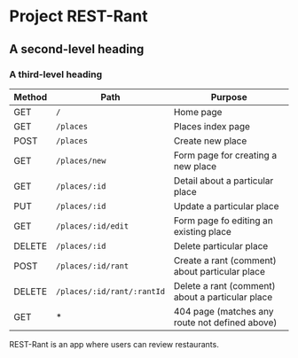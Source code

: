 # Project REST-Rant
## A second-level heading
### A third-level heading

| Method | Path | Purpose |
| ------ | ------------------------------------- | ----------------------------- |
| GET | `/` | Home page |
| GET | `/places` | Places index page |
| POST | `/places` | Create new place |
| GET | `/places/new` | Form page for creating a new place |
| GET | `/places/:id` | Detail about a particular place |
| PUT | `/places/:id` | Update a particular place |
| GET | `/places/:id/edit` | Form page fo editing an existing place |
| DELETE | `/places/:id` | Delete particular place|
| POST | `/places/:id/rant` | Create a rant (comment) about particular place |
| DELETE | `/places/:id/rant/:rantId` | Delete a rant (comment) about a particular place|
| GET | * | 404 page (matches any route not defined above) |


REST-Rant is an app where users can review restaurants.
